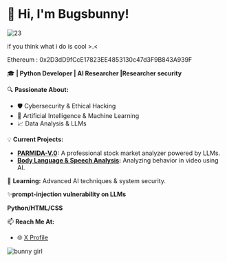 

# 👋 Hi, I'm Bugsbunny! 
![23](https://github.com/user-attachments/assets/184982b8-f6b3-498d-91eb-5870f822dd23)
 
if you think what i do is cool >.<

Ethereum : 0x2D3dD9fCcE17823EE4853130c47d3F9B843A939F

🎓 **| Python Developer | AI Researcher |Researcher security**

🔍 **Passionate About:**  
- 🛡️ Cybersecurity & Ethical Hacking  
- 🤖 Artificial Intelligence & Machine Learning  
- 📈 Data Analysis & LLMs  

💡 **Current Projects:**  
- **[PARMIDA-V.0](https://github.com/Bugsbunnydev2000/PARMIDA-V.0):** A professional stock market analyzer powered by LLMs.  
- **[Body Language & Speech Analysis](https://github.com/Bugsbunnydev2000/Analysis-of-body-language-and-speech-in-video):** Analyzing behavior in video using AI.  

🌱 **Learning:** Advanced AI techniques & system security.  

✨**prompt-injection vulnerability on LLMs**

**Python/HTML/CSS**

📫 **Reach Me At:**  
- 🌐 [X Profile](https://x.com/Bugsbuuny2010)


![bunny girl](https://github.com/user-attachments/assets/de2972e9-7790-4f2e-bb68-6e6ec6785eb4)


